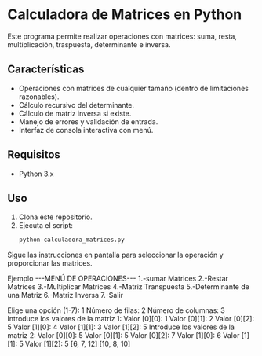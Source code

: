# Calculadora de Matrices en Python

Este programa permite realizar operaciones con matrices: suma, resta, multiplicación, traspuesta, determinante e inversa. 

## Características

- Operaciones con matrices de cualquier tamaño (dentro de limitaciones razonables).
- Cálculo recursivo del determinante.
- Cálculo de matriz inversa si existe.
- Manejo de errores y validación de entrada.
- Interfaz de consola interactiva con menú.

## Requisitos

- Python 3.x

## Uso

1. Clona este repositorio.
2. Ejecuta el script:
   ```bash
   python calculadora_matrices.py
Sigue las instrucciones en pantalla para seleccionar la operación y proporcionar las matrices.

Ejemplo
---MENÚ DE OPERACIONES---
1.-sumar Matrices
2.-Restar Matrices
3.-Multiplicar Matrices
4.-Matriz Transpuesta
5.-Determinante de una Matriz
6.-Matriz Inversa
7.-Salir

Elige una opción (1-7): 1
Número de filas: 2
Número de columnas: 3
Introduce los valores de la matriz 1:
Valor [0][0]: 1
Valor [0][1]: 2
Valor [0][2]: 5
Valor [1][0]: 4
Valor [1][1]: 3
Valor [1][2]: 5
Introduce los valores de la matriz 2:
Valor [0][0]: 5 
Valor [0][1]: 5
Valor [0][2]: 7
Valor [1][0]: 6
Valor [1][1]: 5
Valor [1][2]: 5
[6, 7, 12]
[10, 8, 10]
